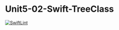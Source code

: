 # Unit5-02-Swift-TreeClass
[![SwiftLint](https://github.com/ICS4U-Programming-MelodyB/Unit5-02-Swift-TreeClass/workflows/SwiftLint/badge.svg)](https://github.com/ICS4U-Programming-MelodyB/Unit5-02-Swift-TreeClass/actions)
